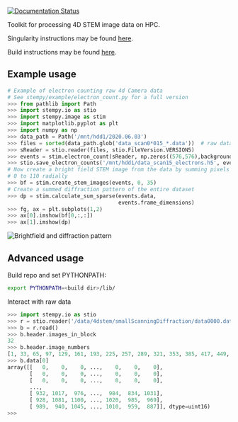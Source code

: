 [![Documentation Status](https://readthedocs.org/projects/stempy/badge/?version=latest)](https://stempy.readthedocs.io/en/latest/?badge=latest)

Toolkit for processing 4D STEM image data on HPC.

Singularity instructions may be found [here](https://stempy.readthedocs.io/en/latest/singularity.html).

Build instructions may be found [here](https://stempy.readthedocs.io/en/latest/BUILDING.html).

Example usage
-------------

```python
# Example of electron counting raw 4d Camera data
# See stempy/example/electron_count.py for a full version
>>> from pathlib import Path
>>> import stempy.io as stio
>>> import stempy.image as stim
>>> import matplotlib.pyplot as plt
>>> import numpy as np
>>> data_path = Path('/mnt/hdd1/2020.06.03')
>>> files = sorted(data_path.glob('data_scan0*015_*.data'))  # raw data files
>>> sReader = stio.reader(files, stio.FileVersion.VERSION5)
>>> events = stim.electron_count(sReader, np.zeros((576,576),background_threshold_n_sigma=4.0))
>>> stio.save_electron_counts('/mnt/hdd1/data_scan15_electrons.h5', events)
# Now create a bright field STEM image from the data by summing pixels 
# 0 to 110 radially
>>> bf = stim.create_stem_images(events, 0, 35)
# Create a summed diffraction pattern of the entire dataset
>>> dp = stim.calculate_sum_sparse(events.data,
                                   events.frame_dimensions)
>>> fg, ax = plt.subplots(1,2)
>>> ax[0].imshow(bf[0,:,:])
>>> ax[1].imshow(dp)
```
![Brightfield and diffraction pattern]('https://github.com/ercius/stempy/blob/master/docs/images/Figure_1.png?raw=True')

Advanced usage
--------------
Build repo and set PYTHONPATH:

```bash
export PYTHONPATH=<build dir>/lib/
```

Interact with raw data

```python
>>> import stempy.io as stio
>>> r = stio.reader('/data/4dstem/smallScanningDiffraction/data0000.dat')
>>> b = r.read()
>>> b.header.images_in_block
32
>>> b.header.image_numbers
[1, 33, 65, 97, 129, 161, 193, 225, 257, 289, 321, 353, 385, 417, 449, 481, 513, 545, 577, 609, 641, 673, 705, 737, 769, 801, 833, 865, 897, 929, 961, 993]
>>> b.data[0]
array([[   0,    0,    0, ...,    0,    0,    0],
       [   0,    0,    0, ...,    0,    0,    0],
       [   0,    0,    0, ...,    0,    0,    0],
       ...,
       [ 932, 1017,  976, ...,  984,  834, 1031],
       [ 928, 1081, 1100, ..., 1020,  985,  969],
       [ 989,  940, 1045, ..., 1010,  959,  887]], dtype=uint16)
>>>

```
